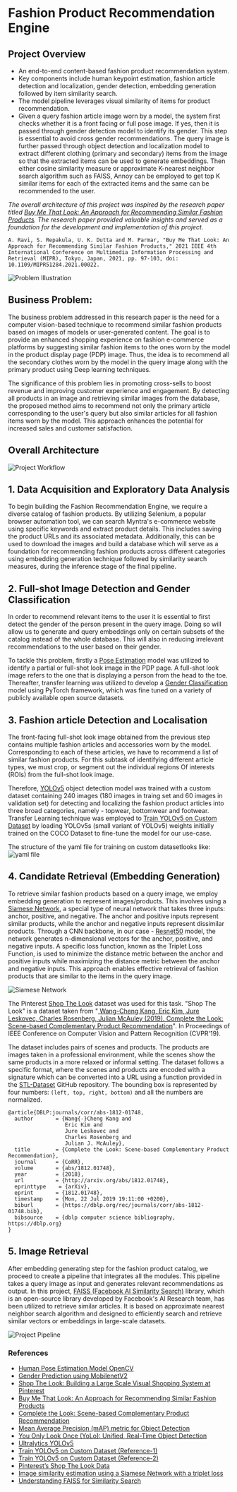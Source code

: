 # Fashion Product Recommendation Engine 

## Project Overview
- An end-to-end content-based fashion product recommendation system.
- Key components include human keypoint estimation, fashion article detection and localization, gender detection,
embedding generation followed by item similarity search.
- The model pipeline leverages visual similarity of items for product recommendation.
- Given a query fashion article image worn by a model, the system first checks whether it is a front facing or full pose image. If yes, then it is passed through gender detection model to identify its gender. This step is essential to avoid cross gender recommendations. The query image is further passed through object detection and localization model to extract different clothing (primary and secondary) items from the image so that the extracted items can be used to generate embeddings. Then either cosine similarity measure or approximate K-nearest neighbor search algorithm such as FAISS, Annoy can be employed to get top K similar items for each of the extracted items and the same can be recommended to the user. 


_The overall architecture of this project was inspired by the research paper titled [Buy Me That Look: An Approach for Recommending Similar Fashion Products](https://ieeexplore.ieee.org/abstract/document/9565561). The research paper provided valuable insights and served as a foundation for the development and implementation of this project._

```
A. Ravi, S. Repakula, U. K. Dutta and M. Parmar, "Buy Me That Look: An Approach for Recommending Similar Fashion Products," 2021 IEEE 4th International Conference on Multimedia Information Processing and Retrieval (MIPR), Tokyo, Japan, 2021, pp. 97-103, doi: 10.1109/MIPR51284.2021.00022.
```


![Problem Illustration](https://github.com/gautamgc17/Fashion-Products-Recommendation-Engine/blob/e07ead007a9fe79645e315c15133f6f1de1ed2a1/assets/idea.PNG)

## Business Problem:
The business problem addressed in this research paper is the need for a computer vision-based technique to recommend similar fashion products based on images of models or user-generated content. The goal is to provide an enhanced shopping experience on fashion e-commerce platforms by suggesting similar fashion items to the ones worn by the model in the product display page (PDP) image. Thus, the idea is to recommend all the secondary clothes worn by the model in the query image along with the primary product using Deep learning techniques. 

The significance of this problem lies in promoting cross-sells to boost revenue and improving customer experience and engagement. By detecting all products in an image and retrieving similar images from the database, the proposed method aims to recommend not only the primary article corresponding to the user's query but also similar articles for all fashion items worn by the model. This approach enhances the potential for increased sales and customer satisfaction.


## Overall Architecture

![Project Workflow](https://github.com/gautamgc17/Fashion-Products-Recommendation-Engine/blob/e07ead007a9fe79645e315c15133f6f1de1ed2a1/assets/architecture.png)

## 1. Data Acquisition and Exploratory Data Analysis
To begin building the Fashion Recommendation Engine, we require a diverse catalog of fashion products. By utilizing Selenium, a popular browser automation tool, we can search Myntra's e-commerce website using specific keywords and extract product details. This includes saving the product URLs and its associated metadata. Additionally, this can be used to download the images and build a database which will serve as a foundation for recommending fashion products across different categories using embedding generation technique followed by similarity search measures, during the inference stage of the final pipeline.

## 2. Full-shot Image Detection and Gender Classification
In order to recommend relevant items to the user it is essential to first detect the gender of the person present in the query image. Doing so will allow us to generate and query embeddings only on certain subsets of the catalog instead of the whole database. This will also in reducing irrelevant recommendations to the user based on their gender.

To tackle this problem, firstly a [Pose Estimation](https://github.com/quanhua92/human-pose-estimation-opencv) model was utilized to identify a partial or full-shot look image in the PDP page. A full-shot look image refers to the one that is displaying a person from the head to the toe. Thereafter, transfer learning was utilized to develop a [Gender Classification](https://github.com/e0xextazy/gender-est) model using PyTorch framework, which was fine tuned on a variety of publicly available open source datasets.

## 3. Fashion article Detection and Localisation
The front-facing full-shot look image obtained from the previous step contains multiple fashion articles and accessories worn by the model. Corresponding to each of these articles, we have to recommend a list of similar fashion products. For this subtask of identifying different article types, we must crop, or segment out the individual regions Of interests (ROIs) from the full-shot look image. 

Therefore, [YOLOv5](https://github.com/ultralytics/yolov5) object detection model was trained with a custom dataset containing 240 images (180 images in traing set and 60 images in validation set) for detecting and localizing the fashion product articles into three broad categories, namely - topwear, bottomwear and footwear. Transfer Learning technique was employed to [Train YOLOv5 on Custom Dataset](https://docs.ultralytics.com/yolov5/tutorials/train_custom_data/) by loading YOLOv5s (small variant of YOLOv5) weights initially trained on the COCO Dataset to fine-tune the model for our use-case. 

The structure of the yaml file for training on custom datasetlooks like:
![yaml file](https://github.com/gautamgc17/Fashion-Products-Recommendation-Engine/blob/e07ead007a9fe79645e315c15133f6f1de1ed2a1/assets/format.PNG)


## 4. Candidate Retrieval (Embedding Generation)
To retrieve similar fashion products based on a query image, we employ embedding generation to represent images/products. This involves using a [Siamese Network](https://keras.io/examples/vision/siamese_network/), a special type of neural network that takes three inputs: anchor, positive, and negative. The anchor and positive inputs represent similar products, while the anchor and negative inputs represent dissimilar products. Through a CNN backbone, in our case - [Resnet50](https://keras.io/api/applications/resnet/) model, the network generates n-dimensional vectors for the anchor, positive, and negative inputs. A specific loss function, known as the Triplet Loss Function, is used to minimize the distance metric between the anchor and positive inputs while maximizing the distance metric between the anchor and negative inputs. This approach enables effective retrieval of fashion products that are similar to the items in the query image.

![Siamese Network](https://github.com/gautamgc17/Fashion-Products-Recommendation-Engine/blob/e07ead007a9fe79645e315c15133f6f1de1ed2a1/assets/siamese_nets.png)

The Pinterest [Shop The Look](https://dl.acm.org/doi/abs/10.1145/3394486.3403372) dataset was used for this task. "Shop The Look" is a dataset taken from "<a href="https://arxiv.org/pdf/1812.01748.pdf"> Wang-Cheng Kang, Eric Kim, Jure Leskovec, Charles Rosenberg, Julian McAuley (2019). Complete the Look: Scene-based Complementary Product Recommendation</a>". In Proceedings of IEEE Conference on Computer Vision and Pattern Recognition (CVPR'19). 

The dataset includes pairs of scenes and products. The products are images taken in a professional environment, while the scenes show the same products in a more relaxed or informal setting. The dataset follows a specific format, where the scenes and products are encoded with a signature which can be converted into a URL using a function provided in the [STL-Dataset](https://github.com/kang205/STL-Dataset) GitHub repository. The bounding box is represented by four numbers: ```(left, top, right, bottom)``` and all the numbers are normalized.

```
@article{DBLP:journals/corr/abs-1812-01748,
  author       = {Wang{-}Cheng Kang and
                  Eric Kim and
                  Jure Leskovec and
                  Charles Rosenberg and
                  Julian J. McAuley},
  title        = {Complete the Look: Scene-based Complementary Product Recommendation},
  journal      = {CoRR},
  volume       = {abs/1812.01748},
  year         = {2018},
  url          = {http://arxiv.org/abs/1812.01748},
  eprinttype    = {arXiv},
  eprint       = {1812.01748},
  timestamp    = {Mon, 22 Jul 2019 19:11:00 +0200},
  biburl       = {https://dblp.org/rec/journals/corr/abs-1812-01748.bib},
  bibsource    = {dblp computer science bibliography, https://dblp.org}
}
```

## 5. Image Retrieval
After embedding generating step for the fashion product catalog, we proceed to create a pipeline that integrates all the modules. This pipeline takes a query image as input and generates relevant recommendations as output. In this project, [FAISS (Facebook AI Similarity Search)](https://github.com/facebookresearch/faiss) library, which is an open-source library developed by Facebook's AI Research team, has been utilized to retrieve similar articles. It is based on approximate nearest neighbor search algorithm and designed to efficiently search and retrieve similar vectors or embeddings in large-scale datasets. 

![Project Pipeline](https://github.com/gautamgc17/Fashion-Products-Recommendation-Engine/blob/e07ead007a9fe79645e315c15133f6f1de1ed2a1/assets/pipeline.png)

### References
- [Human Pose Estimation Model OpenCV](https://github.com/quanhua92/human-pose-estimation-opencv)
- [Gender Prediction using MobilenetV2](https://github.com/e0xextazy/gender-est)
- [Shop The Look: Building a Large Scale Visual Shopping System at Pinterest](https://dl.acm.org/doi/abs/10.1145/3394486.3403372)
- [Buy Me That Look: An Approach for Recommending Similar Fashion Products](https://ieeexplore.ieee.org/abstract/document/9565561)
- [Complete the Look: Scene-based Complementary Product Recommendation](https://arxiv.org/pdf/1812.01748.pdf)
- [Mean Average Precision (mAP) metric for Object Detection](https://towardsdatascience.com/breaking-down-mean-average-precision-map-ae462f623a52)
- [You Only Look Once (YoLo): Unified, Real-Time Object Detection](https://arxiv.org/pdf/1506.02640v1.pdf)
- [Ultralytics YOLOv5](https://github.com/ultralytics/yolov5)
- [Train YOLOv5 on Custom Dataset (Reference-1)](https://blog.roboflow.com/how-to-train-yolov5-on-a-custom-dataset/)
- [Train YOLOv5 on Custom Dataset (Reference-2)](https://docs.ultralytics.com/yolov5/tutorials/train_custom_data/)
- [Pinterest’s Shop The Look Data](https://github.com/kang205/STL-Dataset)
- [Image similarity estimation using a Siamese Network with a triplet loss](https://keras.io/examples/vision/siamese_network/)
- [Understanding FAISS for Similarity Search](https://towardsdatascience.com/understanding-faiss-619bb6db2d1a)



